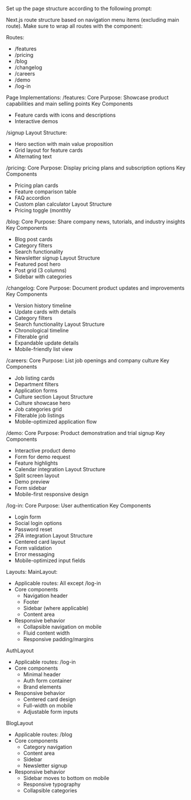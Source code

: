 Set up the page structure according to the following prompt:
   
<page-structure-prompt>
Next.js route structure based on navigation menu items (excluding main route). Make sure to wrap all routes with the component:

Routes:
- /features
- /pricing
- /blog
- /changelog
- /careers
- /demo
- /log-in

Page Implementations:
/features:
Core Purpose: Showcase product capabilities and main selling points
Key Components
- Feature cards with icons and descriptions
- Interactive demos

/signup
Layout Structure:
- Hero section with main value proposition
- Grid layout for feature cards
- Alternating text

/pricing:
Core Purpose: Display pricing plans and subscription options
Key Components
- Pricing plan cards
- Feature comparison table
- FAQ accordion
- Custom plan calculator
Layout Structure
- Pricing toggle (monthly

/blog:
Core Purpose: Share company news, tutorials, and industry insights
Key Components
- Blog post cards
- Category filters
- Search functionality
- Newsletter signup
Layout Structure
- Featured post hero
- Post grid (3 columns)
- Sidebar with categories

/changelog:
Core Purpose: Document product updates and improvements
Key Components
- Version history timeline
- Update cards with details
- Category filters
- Search functionality
Layout Structure
- Chronological timeline
- Filterable grid
- Expandable update details
- Mobile-friendly list view

/careers:
Core Purpose: List job openings and company culture
Key Components
- Job listing cards
- Department filters
- Application forms
- Culture section
Layout Structure
- Culture showcase hero
- Job categories grid
- Filterable job listings
- Mobile-optimized application flow

/demo:
Core Purpose: Product demonstration and trial signup
Key Components
- Interactive product demo
- Form for demo request
- Feature highlights
- Calendar integration
Layout Structure
- Split screen layout
- Demo preview
- Form sidebar
- Mobile-first responsive design

/log-in:
Core Purpose: User authentication
Key Components
- Login form
- Social login options
- Password reset
- 2FA integration
Layout Structure
- Centered card layout
- Form validation
- Error messaging
- Mobile-optimized input fields

Layouts:
MainLayout:
- Applicable routes: All except /log-in
- Core components
  - Navigation header
  - Footer
  - Sidebar (where applicable)
  - Content area
- Responsive behavior
  - Collapsible navigation on mobile
  - Fluid content width
  - Responsive padding/margins

AuthLayout
- Applicable routes: /log-in
- Core components
  - Minimal header
  - Auth form container
  - Brand elements
- Responsive behavior
  - Centered card design
  - Full-width on mobile
  - Adjustable form inputs

BlogLayout
- Applicable routes: /blog
- Core components
  - Category navigation
  - Content area
  - Sidebar
  - Newsletter signup
- Responsive behavior
  - Sidebar moves to bottom on mobile
  - Responsive typography
  - Collapsible categories
</page-structure-prompt>